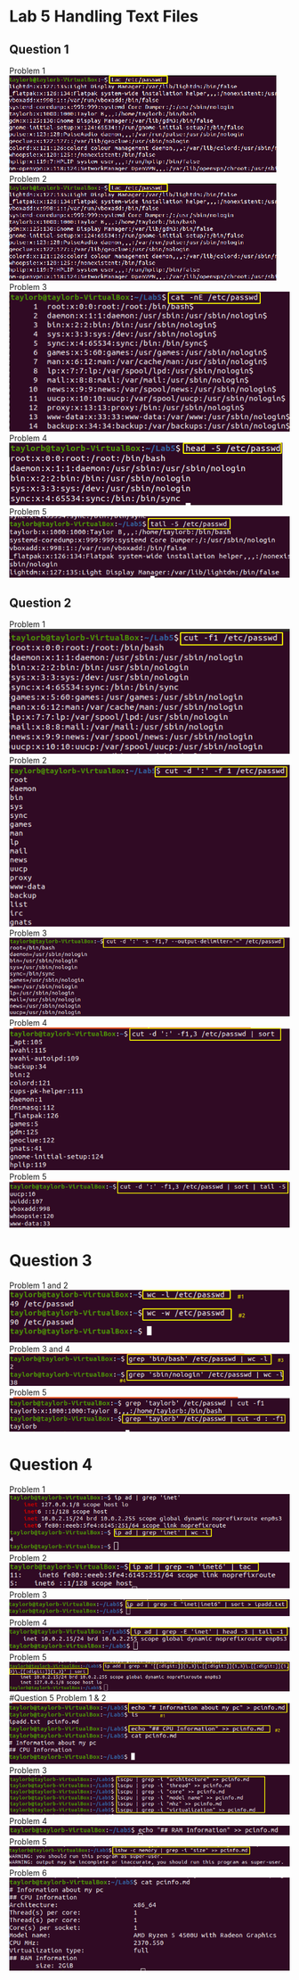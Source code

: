 # Lab 5 Handling Text Files
## Question 1
Problem 1 ![L5Q1P1](../Images/lab5/lab5q1p2.png) 
Problem 2 ![L5Q1P2](../Images/lab5/lab5q1p2.png) 
Problem 3 ![l5q1p3](../Images/lab5/lab5q1p3.png) 
Problem 4 ![l5q1p4](../Images/lab5/lab5q1p4.png)
Problem 5 ![l5q1p5](../Images/lab5/lab5q1p5.png)
## Question 2
Problem 1 ![l5q2p1](../Images/lab5/lab5q2p1.png) 
Problem 2 ![l5q2p2](../Images/lab5/lab5q2p2.png)
Problem 3 ![l5q2p3](../Images/lab5/lab5q2p3.png)
Problem 4 ![l5q2p4](../Images/lab5/lab5q2p4.png)
Problem 5 ![l5q2p5](../Images/lab5/lab5q2p5.png)
# Question 3
Problem 1 and 2 ![l5q3p1](../Images/lab5/lab5q3p1.png)
Problem 3 and 4 ![l5q3p3](../Images/lab5/lab5q3p3.png)
Problem 5 ![l5q3p5](../Images/lab5/lab5q3p5.png)
# Question 4
Problem 1 ![l5q4p1](../Images/lab5/lab5q4p1.png)
Problem 2 ![l5q4p2](../Images/lab5/lab5q4p2.png)
Problem 3 ![l5q4p3](../Images/lab5/lab5q4p3.png)Problem 4 ![l5q4p4](../Images/lab5/lab5q4p4.png)
Problem 5 ![l5q4p5](../Images/lab5/lab5q4p5.png)
#Question 5
Problem 1 & 2 ![l5q5p1](../Images/lab5/lab5q5p1.png)
Problem 3 ![l5q5p3](../Images/lab5/lab5q5p3.png)
Problem 4 ![l5q5p4](../Images/lab5/lab5q5p4.png)
Problem 5 ![l5q5p5](../Images/lab5/lab5q5p5.png)
Problem 6 ![mdfile](../Images/lab5/pcinfo.png)
